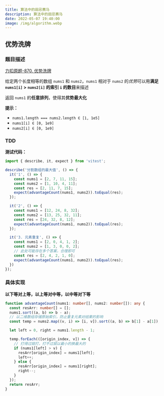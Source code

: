 ```yaml
---
title: 算法中的田忌赛马
description: 算法中的田忌赛马
date: 2022-05-07 19:40:00
image: /img/algorithm.webp
---
```



## 优势洗牌

### 题目描述

[力扣原题-870. 优势洗牌](https://leetcode-cn.com/problems/advantage-shuffle/)

给定两个长度相等的数组 `nums1` 和 `nums2`，`nums1` 相对于 `nums2` 的*优势*可以用**满足 `nums1[i]` > `nums2[i]` 的索引 `i` 的数目**来描述

返回 `nums1` 的**任意排列**，使得其**优势最大化**

**提示：**
- `nums1.length === nums2.length ∈ [1, 1e5]`
- `nums1[i] ∈ [0, 1e9]`
- `nums2[i] ∈ [0, 1e9]`

### TDD

<strong>测试代码：</strong>

```ts
import { describe, it, expect } from 'vitest';

describe('分割数组的最大值', () => {
  it('1', () => {
    const nums1 = [2, 7, 11, 15];
    const nums2 = [1, 10, 4, 11];
    const res = [2, 11, 7, 15];
    expect(advantageCount(nums1, nums2)).toEqual(res);
  });

  it('2', () => {
    const nums1 = [12, 24, 8, 32];
    const nums2 = [13, 25, 32, 11];
    const res = [24, 32, 8, 12];
    expect(advantageCount(nums1, nums2)).toEqual(res);
  });

  it('3. 元素重复', () => {
    const nums1 = [2, 0, 4, 1, 2];
    const nums2 = [1, 3, 0, 0, 2];
    // 此处可能存在多个答案，合理即可
    const res = [2, 4, 2, 1, 0];
    expect(advantageCount(nums1, nums2)).toEqual(res);
  })
});
```


### 具体实现

**以下等对上等，以上等对中等，以中等对下等**

```ts
function advantageCount(nums1: number[], nums2: number[]): any {
  const resArr: number[] = [];
  nums1.sort((a, b) => b - a);
  // 以二维数组存储原始索引，防止重复元素对结果的影响
  const temp = nums2.map((v, i) => [i, v]).sort((a, b) => b[1] - a[1]);

  let left = 0, right = nums1.length - 1;

  temp.forEach(([origin_index, v]) => {
    // 打得过就打，打不过就以最小的换最大的
    if (nums1[left] > v) {
      resArr[origin_index] = nums1[left];
      left++;
    } else {
      resArr[origin_index] = nums1[right];
      right--;
    }
  });
  return resArr;
}
```